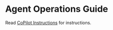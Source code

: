 # Agent Operations Guide

Read [CoPilot Instructions](.github/copilot-instructions.md) for instructions.

